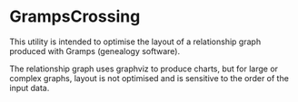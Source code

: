# GrampsCrossing

This utility is intended to optimise the layout of a relationship graph produced with Gramps (genealogy software).

The relationship graph uses graphviz to produce charts, but for large or complex graphs, layout is not optimised and is sensitive to the order of the input data.
